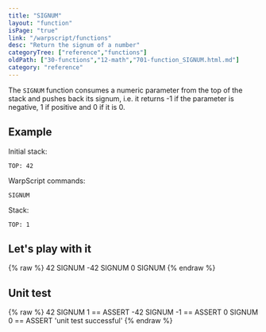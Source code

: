 ```yaml
---
title: "SIGNUM"
layout: "function"
isPage: "true"
link: "/warpscript/functions"
desc: "Return the signum of a number"
categoryTree: ["reference","functions"]
oldPath: ["30-functions","12-math","701-function_SIGNUM.html.md"]
category: "reference"
---
```

 

The `SIGNUM` function consumes a numeric parameter from the top of the stack and pushes back its signum, i.e. it returns -1 if the parameter is negative, 1 if positive and 0 if it is 0.


## Example ##

Initial stack:

    TOP: 42


WarpScript commands:

    SIGNUM

Stack: 

    TOP: 1

## Let's play with it ##

{% raw %}
<warp10-warpscript-widget backend="{{backend}}"  exec-endpoint="{{execEndpoint}}">42 
SIGNUM
-42
SIGNUM
0
SIGNUM
</warp10-warpscript-widget>
{% endraw %}    


## Unit test ##

{% raw %}
<warp10-warpscript-widget backend="{{backend}}"  exec-endpoint="{{execEndpoint}}">42 
SIGNUM
1 == ASSERT
-42
SIGNUM
-1 == ASSERT
0
SIGNUM
0 == ASSERT
'unit test successful'
</warp10-warpscript-widget>
{% endraw %}        
